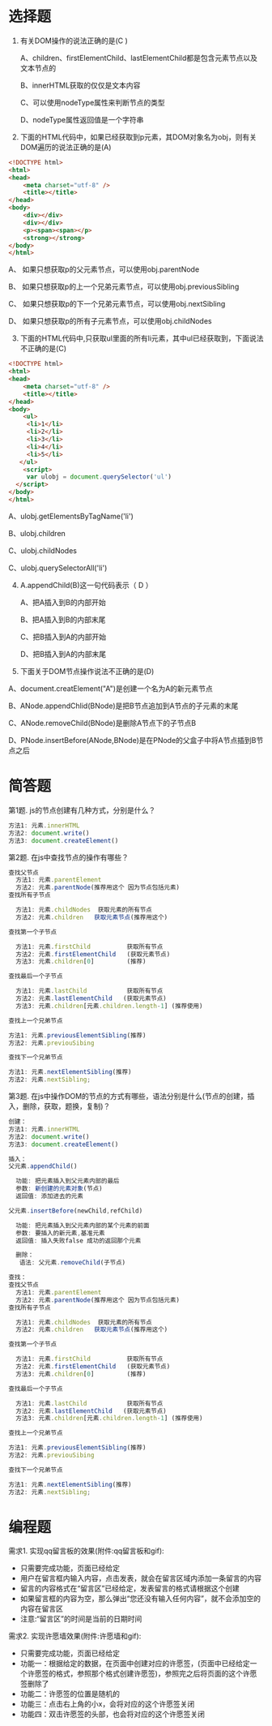 
# 选择题

1. 有关DOM操作的说法正确的是(C )

   A、children、firstElementChild、lastElementChild都是包含元素节点以及文本节点的

   B、innerHTML获取的仅仅是文本内容

   C、可以使用nodeType属性来判断节点的类型

   D、nodeType属性返回值是一个字符串

2. 下面的HTML代码中，如果已经获取到p元素，其DOM对象名为obj，则有关DOM遍历的说法正确的是(A)
```html
<!DOCTYPE html>
<html>
<head>
    <meta charset="utf-8" />
    <title></title>
</head>
<body>
    <div></div>
    <div></div>
    <p><span><span></p>
    <strong></strong>
</body>
</html>
```

  A、 如果只想获取p的父元素节点，可以使用obj.parentNode

  B、 如果只想获取p的上一个兄弟元素节点，可以使用obj.previousSibling

  C、 如果只想获取p的下一个兄弟元素节点，可以使用obj.nextSibling

  D、 如果只想获取p的所有子元素节点，可以使用obj.childNodes


3. 下面的HTML代码中,只获取ul里面的所有li元素，其中ul已经获取到，下面说法不正确的是(C)
```html
<!DOCTYPE html>
<html>
<head>
    <meta charset="utf-8" />
    <title></title>
</head>
<body>
    <ul>
     <li>1</li>
     <li>2</li>
     <li>3</li>
     <li>4</li>
     <li>5</li>
   </ul>
    <script>
     var ulobj = document.querySelector('ul')
  </script>
</body>
</html>
```

  A、ulobj.getElementsByTagName('li')

  B、ulobj.children

  C、ulobj.childNodes

  C、ulobj.querySelectorAll('li')


4. A.appendChild(B)这一句代码表示（ D  ）

	A、把A插入到B的内部开始

	B、把A插入到B的内部末尾

	C、把B插入到A的内部开始

	D、把B插入到A的内部末尾


5. 下面关于DOM节点操作说法不正确的是(D)

 A、document.creatElement("A")是创建一个名为A的新元素节点

 B、ANode.appendChlid(BNode)是把B节点追加到A节点的子元素的末尾 

 C、ANode.removeChild(BNode)是删除A节点下的子节点B

 D、PNode.insertBefore(ANode,BNode)是在PNode的父盒子中将A节点插到B节点之后 


# 简答题

第1题. js的节点创建有几种方式，分别是什么？

```js
方法1: 元素.innerHTML
方法2: document.write()
方法3: document.createElement()
```

第2题. 在js中查找节点的操作有哪些？

```js
查找父节点
  方法1: 元素.parentElement
  方法2: 元素.parentNode(推荐用这个 因为节点包括元素)
查找所有子节点

  方法1: 元素.childNodes  获取元素的所有节点
  方法2: 元素.children   获取元素节点(推荐用这个)

查找第一个子节点

  方法1: 元素.firstChild          获取所有节点
  方法2: 元素.firstElementChild   (获取元素节点)
  方法3: 元素.children[0]         (推荐)

查找最后一个子节点

  方法1: 元素.lastChild           获取所有节点
  方法2: 元素.lastElementChild   (获取元素节点)
  方法3: 元素.children[元素.children.length-1] (推荐使用)

查找上一个兄弟节点

方法1: 元素.previousElementSibling(推荐)
方法2: 元素.previouSibing

查找下一个兄弟节点

方法1: 元素.nextElementSibling(推荐)
方法2: 元素.nextSibling;


```

第3题. 在js中操作DOM的节点的方式有哪些，语法分别是什么(节点的创建，插入，删除，获取，题换，复制)？

```js
创建：
方法1: 元素.innerHTML
方法2: document.write()
方法3: document.createElement()

插入：
父元素.appendChild()

  功能: 把元素插入到父元素内部的最后
  参数: 新创建的元素对象(节点)
  返回值: 添加进去的元素

父元素.insertBefore(newChild,refChild)

  功能: 把元素插入到父元素内部的某个元素的前面
  参数: 要插入的新元素,基准元素
  返回值: 插入失败false 成功的返回那个元素

  删除：
   语法: 父元素.removeChild(子节点)

查找：
查找父节点
  方法1: 元素.parentElement
  方法2: 元素.parentNode(推荐用这个 因为节点包括元素)
查找所有子节点

  方法1: 元素.childNodes  获取元素的所有节点
  方法2: 元素.children   获取元素节点(推荐用这个)

查找第一个子节点

  方法1: 元素.firstChild          获取所有节点
  方法2: 元素.firstElementChild   (获取元素节点)
  方法3: 元素.children[0]         (推荐)

查找最后一个子节点

  方法1: 元素.lastChild           获取所有节点
  方法2: 元素.lastElementChild   (获取元素节点)
  方法3: 元素.children[元素.children.length-1] (推荐使用)

查找上一个兄弟节点

方法1: 元素.previousElementSibling(推荐)
方法2: 元素.previouSibing

查找下一个兄弟节点

方法1: 元素.nextElementSibling(推荐)
方法2: 元素.nextSibling;
```

# 编程题

需求1. 实现qq留言板的效果(附件:qq留言板和gif):
- 只需要完成功能，页面已经给定
- 用户在留言框内输入内容，点击发表，就会在留言区域内添加一条留言的内容
- 留言的内容格式在“留言区”已经给定，发表留言的格式请根据这个创建
- 如果留言框的内容为空，那么弹出“您还没有输入任何内容”，就不会添加空的内容在留言区
- 注意:“留言区”的时间是当前的日期时间

需求2. 实现许愿墙效果(附件:许愿墙和gif):
- 只需要完成功能，页面已经给定
- 功能一：根据给定的数据，在页面中创建对应的许愿签，(页面中已经给定一个许愿签的格式，参照那个格式创建许愿签)，参照完之后将页面的这个许愿签删除了
- 功能二：许愿签的位置是随机的
- 功能三：点击右上角的小x，会将对应的这个许愿签关闭
- 功能四：双击许愿签的头部，也会将对应的这个许愿签关闭